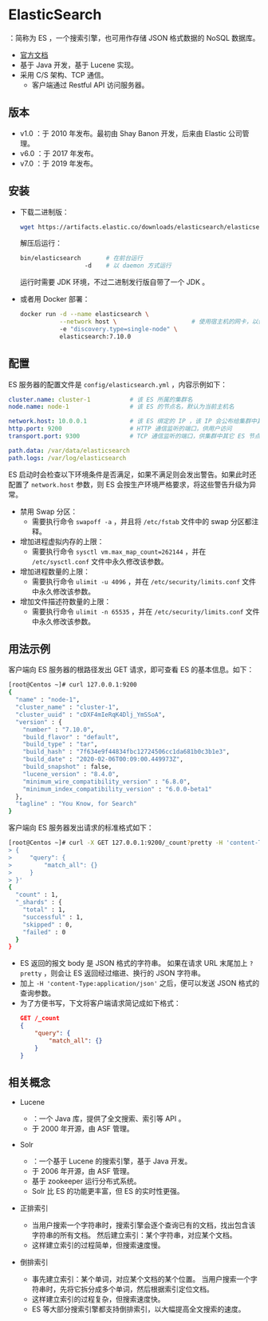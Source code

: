 # ElasticSearch

：简称为 ES ，一个搜索引擎，也可用作存储 JSON 格式数据的 NoSQL 数据库。
- [官方文档](https://www.elastic.co/guide/en/elasticsearch/reference/7.6/index.html)
- 基于 Java 开发，基于 Lucene 实现。
- 采用 C/S 架构、TCP 通信。
  - 客户端通过 Restful API 访问服务器。

## 版本

- v1.0 ：于 2010 年发布。最初由 Shay Banon 开发，后来由 Elastic 公司管理。
- v6.0 ：于 2017 年发布。
- v7.0 ：于 2019 年发布。

## 安装

- 下载二进制版：
  ```sh
  wget https://artifacts.elastic.co/downloads/elasticsearch/elasticsearch-7.10.0-linux-x86_64.tar.gz
  ```
  解压后运行：
  ```sh
  bin/elasticsearch       # 在前台运行
                    -d    # 以 daemon 方式运行
  ```
  运行时需要 JDK 环境，不过二进制发行版自带了一个 JDK 。

- 或者用 Docker 部署：
  ```sh
  docker run -d --name elasticsearch \
             --network host \                     # 使用宿主机的网卡，以便绑定宿主机的对外 IP
             -e "discovery.type=single-node" \
             elasticsearch:7.10.0
  ```

## 配置

ES 服务器的配置文件是 `config/elasticsearch.yml` ，内容示例如下：
```yml
cluster.name: cluster-1           # 该 ES 所属的集群名
node.name: node-1                 # 该 ES 的节点名，默认为当前主机名

network.host: 10.0.0.1            # 该 ES 绑定的 IP ，该 IP 会公布给集群中其它 ES ，供它们访问
http.port: 9200                   # HTTP 通信监听的端口，供用户访问
transport.port: 9300              # TCP 通信监听的端口，供集群中其它 ES 节点访问

path.data: /var/data/elasticsearch
path.logs: /var/log/elasticsearch
```

ES 启动时会检查以下环境条件是否满足，如果不满足则会发出警告。如果此时还配置了 `network.host` 参数，则 ES 会按生产环境严格要求，将这些警告升级为异常。
- 禁用 Swap 分区：
  - 需要执行命令 `swapoff -a` ，并且将 `/etc/fstab` 文件中的 swap 分区都注释。
- 增加进程虚拟内存的上限：
  - 需要执行命令 `sysctl vm.max_map_count=262144` ，并在 `/etc/sysctl.conf` 文件中永久修改该参数。
- 增加进程数量的上限：
  - 需要执行命令 `ulimit -u 4096` ，并在 `/etc/security/limits.conf` 文件中永久修改该参数。
- 增加文件描述符数量的上限：
  - 需要执行命令 `ulimit -n 65535` ，并在 `/etc/security/limits.conf` 文件中永久修改该参数。

## 用法示例

客户端向 ES 服务器的根路径发出 GET 请求，即可查看 ES 的基本信息。如下：
```sh
[root@Centos ~]# curl 127.0.0.1:9200
{
  "name" : "node-1",
  "cluster_name" : "cluster-1",
  "cluster_uuid" : "cDXF4mIeRqK4Dlj_YmSSoA",
  "version" : {
    "number" : "7.10.0",
    "build_flavor" : "default",
    "build_type" : "tar",
    "build_hash" : "7f634e9f44834fbc12724506cc1da681b0c3b1e3",
    "build_date" : "2020-02-06T00:09:00.449973Z",
    "build_snapshot" : false,
    "lucene_version" : "8.4.0",
    "minimum_wire_compatibility_version" : "6.8.0",
    "minimum_index_compatibility_version" : "6.0.0-beta1"
  },
  "tagline" : "You Know, for Search"
}
```

客户端向 ES 服务器发出请求的标准格式如下：
```sh
[root@Centos ~]# curl -X GET 127.0.0.1:9200/_count?pretty -H 'content-Type:application/json' -d '
> {
>     "query": {
>         "match_all": {}
>     }
> }'
{
  "count" : 1,
  "_shards" : {
    "total" : 1,
    "successful" : 1,
    "skipped" : 0,
    "failed" : 0
  }
}
```
- ES 返回的报文 body 是 JSON 格式的字符串。
  如果在请求 URL 末尾加上 `?pretty` ，则会让 ES 返回经过缩进、换行的 JSON 字符串。
- 加上 `-H 'content-Type:application/json'` 之后，便可以发送 JSON 格式的查询参数。
- 为了方便书写，下文将客户端请求简记成如下格式：
  ```json
  GET /_count
  {
      "query": {
          "match_all": {}
      }
  }
  ```

## 相关概念

- Lucene
  - ：一个 Java 库，提供了全文搜索、索引等 API 。
  - 于 2000 年开源，由 ASF 管理。
- Solr
  - ：一个基于 Lucene 的搜索引擎，基于 Java 开发。
  - 于 2006 年开源，由 ASF 管理。
  - 基于 zookeeper 运行分布式系统。
  - Solr 比 ES 的功能更丰富，但 ES 的实时性更强。

- 正排索引
  - 当用户搜索一个字符串时，搜索引擎会逐个查询已有的文档，找出包含该字符串的所有文档。
    然后建立索引：某个字符串，对应某个文档。
  - 这样建立索引的过程简单，但搜索速度慢。

- 倒排索引
  - 事先建立索引：某个单词，对应某个文档的某个位置。
    当用户搜索一个字符串时，先将它拆分成多个单词，然后根据索引定位文档。
  - 这样建立索引的过程复杂，但搜索速度快。
  - ES 等大部分搜索引擎都支持倒排索引，以大幅提高全文搜索的速度。

